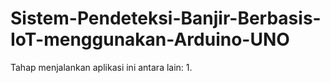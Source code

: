 # Sistem-Pendeteksi-Banjir-Berbasis-IoT-menggunakan-Arduino-UNO

Tahap menjalankan aplikasi ini antara lain:
1. 
